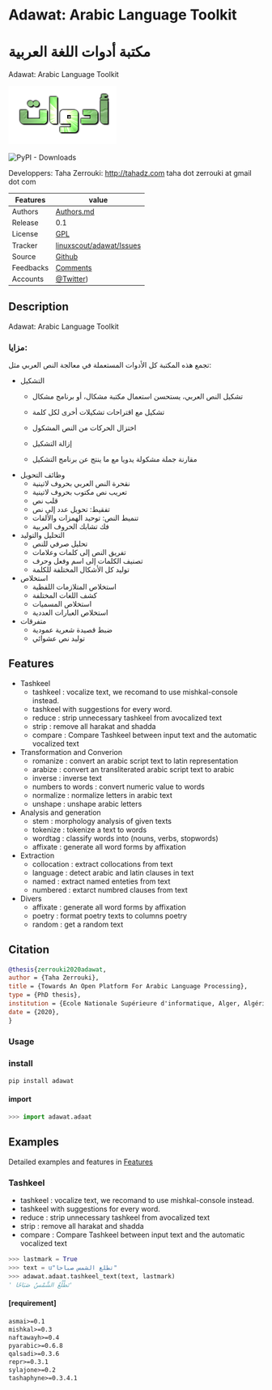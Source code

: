 # Adawat: Arabic Language Toolkit

# مكتبة أدوات اللغة العربية
Adawat: Arabic Language Toolkit

![adawat logo](doc/adawat_header.png  "adawat logo")

![PyPI - Downloads](https://img.shields.io/pypi/dm/adawat)


  Developpers:  Taha Zerrouki: http://tahadz.com
    taha dot zerrouki at gmail dot com

  
Features |   value
---------|---------------------------------------------------------------------------------
Authors  | [Authors.md](https://github.com/linuxscout/adawat-arabic-syntax/master/AUTHORS.md)
Release  | 0.1
License  |[GPL](https://github.com/linuxscout/adawat-arabic-syntax/master/LICENSE)
Tracker  |[linuxscout/adawat/Issues](https://github.com/linuxscout/adawat-arabic-syntax/issues)
Source  |[Github](http://github.com/linuxscout/adawat-arabic-syntax)
Feedbacks  |[Comments](https://github.com/linuxscout/adawat-arabic-syntax/)
Accounts  |[@Twitter](https://twitter.com/linuxscout))

## Description

Adawat: Arabic Language Toolkit


###  مزايا:
 تجمع هذه المكتبة كل الأدوات المستعملة في معالجة النص العربي
 مثل:
 
* التشكيل
  * تشكيل النص العربي، يستحسن استعمال مكتبة مشكال، أو برنامج مشكال

  * تشكيل مع اقتراحات تشكيلات أخرى لكل كلمة
  * اختزال الحركات من النص المشكول
  * إزالة التشكيل
  * مقارنة جملة مشكولة يدويا مع ما ينتج عن برنامج التشكيل
* وظائف التحويل
  * نقحرة النص العربي بحروف لاتينية
  * تعريب نص مكتوب بحروف لاتينية
  * قلب نص
  * تفقيط: تحويل عدد إلى نص
  * تنميط النص: توحيد الهمزات والألفات
  * فك تشابك الحروف العربية
* التحليل والتوليد
  * تحليل صرفي للنص
  * تفريق النص إلى كلمات وعلامات
  * تصنيف الكلمات إلى اسم وفعل وحرف
  * توليد كل الأشكال المختلفة للكلمة
* استخلاص
  * استخلاص المتلازمات اللفظية
  * كشف اللغات المختلفة
  * استخلاص المسميات
  * استخلاص العبارات العددية
* متفرقات
  * ضبط قصيدة شعرية عمودية
  * توليد نص عشوائي
## Features

* Tashkeel
  * tashkeel     : vocalize text, we recomand to use mishkal-console instead.
  * tashkeel    with suggestions for every word.
  * reduce       : strip unnecessary tashkeel from avocalized text 
  * strip        : remove all harakat and shadda
  * compare      : Compare Tashkeel between input text and the automatic vocalized text
* Transformation and Converion
  * romanize     : convert an arabic script text to latin representation
  * arabize      : convert an transliterated arabic script text to arabic
  * inverse      : inverse text
  * numbers to words     : convert numeric value to words
  * normalize    : normalize letters in arabic text
  * unshape      : unshape arabic letters
* Analysis and generation
  * stem         : morphology analysis of given texts 
  * tokenize     : tokenize a text to words
  * wordtag      : classify words into (nouns, verbs, stopwords)
  * affixate     : generate all word forms by affixation
* Extraction
  * collocation  : extract collocations from text 
  * language     : detect arabic and latin clauses in text
  * named        : extract named enteties from text
  * numbered     : extarct numbred clauses from text
* Divers
  * affixate     : generate all word forms by affixation
  * poetry       : format poetry texts to columns poetry
  * random       : get a random text

## Citation

```bibtex
@thesis{zerrouki2020adawat,
author = {Taha Zerrouki},
title = {Towards An Open Platform For Arabic Language Processing},
type = {PhD thesis},
institution = {Ecole Nationale Supérieure d'informatique, Alger, Algérie},
date = {2020},
}
```

### Usage

### install
```shell
pip install adawat
```

#### import
```python
>>> import adawat.adaat
```
## Examples

Detailed examples and features in [Features](doc/features.md) 

### Tashkeel
* tashkeel     : vocalize text, we recomand to use mishkal-console instead.
* tashkeel    with suggestions for every word.
* reduce       : strip unnecessary tashkeel from avocalized text 
* strip        : remove all harakat and shadda
* compare      : Compare Tashkeel between input text and the automatic vocalized text

```python
>>> lastmark = True
>>> text = u"تطلع الشمس صباحا"
>>> adawat.adaat.tashkeel_text(text, lastmark)
' تَطْلُعُ الشَّمْسُ صَبَاحًا'

```

#### [requirement]
```
asmai>=0.1
mishkal>=0.3
naftawayh>=0.4
pyarabic>=0.6.8
qalsadi>=0.3.6
repr>=0.3.1
sylajone>=0.2
tashaphyne>=0.3.4.1
```

